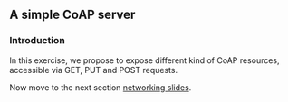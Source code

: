 ## A simple CoAP server

### Introduction

In this exercise, we propose to expose different kind of CoAP resources,
accessible via GET, PUT and POST requests.



Now move to the next section
[networking slides](https://aabadie.github.io/riot-course/slides/04-networking-in-riot/#25).
